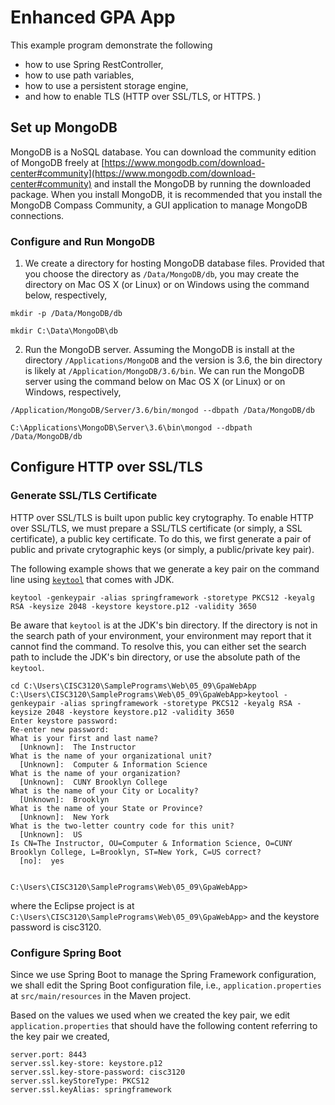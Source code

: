 # Enhanced GPA App
This example program demonstrate the following
* how to use Spring RestController,
* how to use path variables, 
* how to use a persistent storage engine,
* and how to enable TLS (HTTP over SSL/TLS, or HTTPS. )

## Set up MongoDB

MongoDB is a NoSQL database. You can download the community edition
of MongoDB freely at [https://www.mongodb.com/download-center#community](https://www.mongodb.com/download-center#community) and install the
MongoDB by running the downloaded package. When you install MongoDB,
it is recommended that you install the MongoDB Compass Community, a GUI
application to manage MongoDB connections. 

### Configure and Run MongoDB

1. We create a directory for hosting MongoDB database files. Provided 
that you choose the directory as `/Data/MongoDB/db`, you may create
the directory on Mac OS X (or Linux) or on Windows using the command below,
respectively,

```
mkdir -p /Data/MongoDB/db
```

```
mkdir C:\Data\MongoDB\db
```

2. Run the MongoDB server. Assuming the MongoDB is install at the
directory `/Applications/MongoDB` and the version is 3.6, the
bin directory is likely at `/Application/MongoDB/3.6/bin`. We
can run the MongoDB server using the command below on Mac OS X (or Linux)
or on Windows, respectively,

```
/Application/MongoDB/Server/3.6/bin/mongod --dbpath /Data/MongoDB/db
```

```
C:\Applications\MongoDB\Server\3.6\bin\mongod --dbpath /Data/MongoDB/db
```

## Configure HTTP over SSL/TLS


### Generate SSL/TLS Certificate
HTTP over SSL/TLS is built upon public key crytography. To enable HTTP over SSL/TLS,
we must prepare a SSL/TLS certificate (or simply, a SSL certificate), a public key certificate.
To do this, we first generate a pair of public and private crytographic keys (or simply, 
a public/private key pair). 

The following example shows that we generate a key pair on the command line 
using [`keytool`](https://docs.oracle.com/javase/8/docs/technotes/tools/unix/keytool.html) 
that comes with JDK. 

```
keytool -genkeypair -alias springframework -storetype PKCS12 -keyalg RSA -keysize 2048 -keystore keystore.p12 -validity 3650
````

Be aware that `keytool` is at the JDK's bin directory. If the directory is not in the search path of your
environment, your environment may report that it cannot find the command. To resolve this, you can either
set the search path to include the JDK's bin directory, or use the absolute path of the `keytool`. 
```
cd C:\Users\CISC3120\SamplePrograms\Web\05_09\GpaWebApp
C:\Users\CISC3120\SamplePrograms\Web\05_09\GpaWebApp>keytool -genkeypair -alias springframework -storetype PKCS12 -keyalg RSA -keysize 2048 -keystore keystore.p12 -validity 3650
Enter keystore password:
Re-enter new password:
What is your first and last name?
  [Unknown]:  The Instructor
What is the name of your organizational unit?
  [Unknown]:  Computer & Information Science
What is the name of your organization?
  [Unknown]:  CUNY Brooklyn College
What is the name of your City or Locality?
  [Unknown]:  Brooklyn
What is the name of your State or Province?
  [Unknown]:  New York
What is the two-letter country code for this unit?
  [Unknown]:  US
Is CN=The Instructor, OU=Computer & Information Science, O=CUNY Brooklyn College, L=Brooklyn, ST=New York, C=US correct?
  [no]:  yes


C:\Users\CISC3120\SamplePrograms\Web\05_09\GpaWebApp>
```
where the Eclipse project is at `C:\Users\CISC3120\SamplePrograms\Web\05_09\GpaWebApp>` and 
the keystore password is cisc3120. 


### Configure Spring Boot

Since we use Spring Boot to manage the Spring Framework configuration, we shall edit the
Spring Boot configuration file, i.e., `application.properties` at `src/main/resources` in
the Maven project.

Based on the values we used when we created the key pair, we edit `application.properties`
that should have the following content referring to the key pair we created,
```
server.port: 8443
server.ssl.key-store: keystore.p12
server.ssl.key-store-password: cisc3120
server.ssl.keyStoreType: PKCS12
server.ssl.keyAlias: springframework
```

